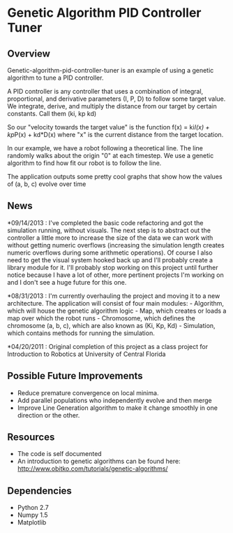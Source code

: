Genetic Algorithm PID Controller Tuner
================================

Overview
--------

Genetic-algorithm-pid-controller-tuner is an example of using a genetic algorithm to tune a PID controller.

A PID controller is any controller that uses a combination of integral, proportional, and derivative parameters (I, P, D) to
follow some target value. We integrate, derive, and multiply the distance from our target by certain constants. Call them (ki, kp kd)

So our "velocity towards the target value" is the function f(x) = ki*I(x) + kp*P(x) + kd*D(x) where "x" is the current distance
from the target location.

In our example, we have a robot following a theoretical line. The line randomly walks about the origin "0" at each timestep. We use
a genetic algorithm to find how fit our robot is to follow the line.

The application outputs some pretty cool graphs that show how the values of (a, b, c) evolve over time

News
----

*09/14/2013 : I've completed the basic code refactoring and got the simulation running, without visuals. The next step is to abstract
    out the controller a little more to increase the size of the data we can work with without getting numeric overflows (increasing the
    simulation length creates numeric overflows during some arithmetic operations). Of course I also need to get the visual system hooked back
    up and I'll probably create a library module for it. I'll probably stop working on this project until further notice because I have a lot
    of other, more pertinent projects I'm working on and I don't see a huge future for this one.

*08/31/2013 : I'm currently overhauling the project and moving it to a new architecture. The application will consist of four main modules:
    - Algorithm, which will house the genetic algorithm logic
    - Map, which creates or loads a map over which the robot runs
    - Chromosome, which defines the chromosome (a, b, c), which are also known as (Ki, Kp, Kd)
    - Simulation, which contains methods for running the simulation.

*04/20/2011 : Original completion of this project as a class project for Introduction to Robotics at University of Central Florida

Possible Future Improvements
----------------------------

* Reduce premature convergence on local minima.
* Add parallel populations who independently evolve and then merge
* Improve Line Generation algorithm to make it change smoothly in one direction or the other.


Resources
---------
* The code is self documented
* An introduction to genetic algorithms can be found here: http://www.obitko.com/tutorials/genetic-algorithms/


Dependencies
------------

* Python 2.7
* Numpy 1.5
* Matplotlib
